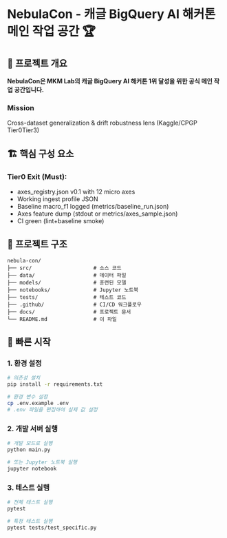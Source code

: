 # NebulaCon - 캐글 BigQuery AI 해커톤 메인 작업 공간 🏆

## 🎯 프로젝트 개요
**NebulaCon은 MKM Lab의 캐글 BigQuery AI 해커톤 1위 달성을 위한 공식 메인 작업 공간입니다.**

### Mission
Cross-dataset generalization & drift robustness lens (Kaggle/CPGP Tier0Tier3)

## 🏗️ 핵심 구성 요소

### Tier0 Exit (Must):
- axes_registry.json v0.1 with 12 micro axes
- Working ingest profile JSON
- Baseline macro_f1 logged (metrics/baseline_run.json)
- Axes feature dump (stdout or metrics/axes_sample.json)
- CI green (lint+baseline smoke)

## 📁 프로젝트 구조
```
nebula-con/
├── src/                    # 소스 코드
├── data/                   # 데이터 파일
├── models/                 # 훈련된 모델
├── notebooks/              # Jupyter 노트북
├── tests/                  # 테스트 코드
├── .github/                # CI/CD 워크플로우
├── docs/                   # 프로젝트 문서
└── README.md               # 이 파일
```

## 🚀 빠른 시작

### 1. 환경 설정
```bash
# 의존성 설치
pip install -r requirements.txt

# 환경 변수 설정
cp .env.example .env
# .env 파일을 편집하여 실제 값 설정
```

### 2. 개발 서버 실행
```bash
# 개발 모드로 실행
python main.py

# 또는 Jupyter 노트북 실행
jupyter notebook
```

### 3. 테스트 실행
```bash
# 전체 테스트 실행
pytest

# 특정 테스트 실행
pytest tests/test_specific.py
```

